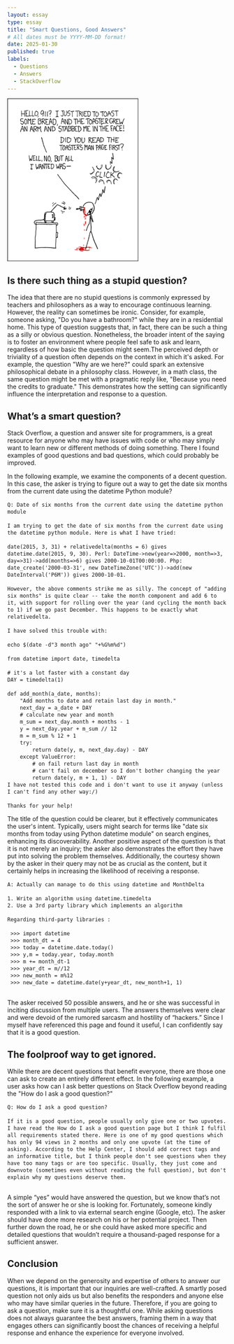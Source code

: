 ```yaml
---
layout: essay
type: essay
title: "Smart Questions, Good Answers"
# All dates must be YYYY-MM-DD format!
date: 2025-01-30
published: true
labels:
  - Questions
  - Answers
  - StackOverflow
---
```


<img width="300px" class="rounded float-start pe-4" src="../img/smart-questions/rtfm.png">

## Is there such thing as a stupid question?

The idea that there are no stupid questions is commonly expressed by teachers and philosophers as a way to encourage continuous learning. However, the reality can sometimes be ironic. Consider, for example, someone asking, "Do you have a bathroom?" while they are in a residential home. This type of question suggests that, in fact, there can be such a thing as a silly or obvious question. Nonetheless, the broader intent of the saying is to foster an environment where people feel safe to ask and learn, regardless of how basic the question might seem.The perceived depth or triviality of a question often depends on the context in which it's asked. For example, the question "Why are we here?" could spark an extensive philosophical debate in a philosophy class. However, in a math class, the same question might be met with a pragmatic reply like, "Because you need the credits to graduate." This demonstrates how the setting can significantly influence the interpretation and response to a question.

## What’s a smart question?

Stack Overflow, a question and answer site for programmers, is a great resource for anyone who may have issues with code or who may simply want to learn new or different methods of doing something. There I found examples of good questions and bad questions, which could probably be improved.

In the following example, we examine the components of a decent question. In this case, the asker is trying to figure out a way to get the date six months from the current date using the datetime Python module?

```
Q: Date of six months from the current date using the datetime python module

I am trying to get the date of six months from the current date using the datetime python module. Here is what I have tried:

date(2015, 3, 31) + relativedelta(months = 6) gives datetime.date(2015, 9, 30). Perl: DateTime->new(year=>2000, month=>3, day=>31)->add(months=>6) gives 2000-10-01T00:00:00. Php: date_create('2000-03-31', new DateTimeZone('UTC'))->add(new DateInterval('P6M')) gives 2000-10-01.

However, the above comments strike me as silly. The concept of "adding six months" is quite clear -- take the month component and add 6 to it, with support for rolling over the year (and cycling the month back to 1) if we go past December. This happens to be exactly what relativedelta.

I have solved this trouble with:

echo $(date -d"3 month ago" "+%G%m%d")

from datetime import date, timedelta

# it's a lot faster with a constant day
DAY = timedelta(1)

def add_month(a_date, months):
    "Add months to date and retain last day in month."
    next_day = a_date + DAY
    # calculate new year and month
    m_sum = next_day.month + months - 1
    y = next_day.year + m_sum // 12
    m = m_sum % 12 + 1
    try:
        return date(y, m, next_day.day) - DAY
    except ValueError:
        # on fail return last day in month
        # can't fail on december so I don't bother changing the year
        return date(y, m + 1, 1) - DAY
I have not tested this code and i don't want to use it anyway (unless I can't find any other way:/)

Thanks for your help!
```

The title of the question could be clearer, but it effectively communicates the user's intent. Typically, users might search for terms like "date six months from today using Python datetime module" on search engines, enhancing its discoverability. Another positive aspect of the question is that it is not merely an inquiry; the asker also demonstrates the effort they have put into solving the problem themselves. Additionally, the courtesy shown by the asker in their query may not be as crucial as the content, but it certainly helps in increasing the likelihood of receiving a response.

```
A: Actually can manage to do this using datetime and MonthDelta

1. Write an algorithm using datetime.timedelta
2. Use a 3rd party library which implements an algorithm

Regarding third-party libraries :

 >>> import datetime
 >>> month_dt = 4
 >>> today = datetime.date.today()
 >>> y,m = today.year, today.month
 >>> m += month_dt-1
 >>> year_dt = m//12
 >>> new_month = m%12
 >>> new_date = datetime.date(y+year_dt, new_month+1, 1)
 
```
 
The asker received 50 possible answers, and he or she was successful in inciting discussion from multiple users. The answers themselves were clear and were devoid of the rumored sarcasm and hostility of “hackers.” Since I myself have referenced this page and found it useful, I can confidently say that it is a good question.

## The foolproof way to get ignored.

While there are decent questions that benefit everyone, there are those one can ask to create an entirely different effect. In the following example, a user asks how can I ask better questions on Stack Overflow beyond reading the "How do I ask a good question?"

```
Q: How do I ask a good question?

If it is a good question, people usually only give one or two upvotes. I have read the How do I ask a good question page but I think I fulfil all requirements stated there. Here is one of my good questions which has only 94 views in 2 months and only one upvote (at the time of asking). According to the Help Center, I should add correct tags and an informative title, but I think people don't see questions when they have too many tags or are too specific. Usually, they just come and downvote (sometimes even without reading the full question), but don't explain why my questions deserve them.


```

A simple “yes” would have answered the question, but we know that’s not the sort of answer he or she is looking for. Fortunately, someone kindly responded with a link to via external search engine (Google, etc). The asker should have done more research on his or her potential project. Then further down the road, he or she could have asked more specific and detailed questions that wouldn’t require a thousand-paged response for a sufficient answer.

## Conclusion

When we depend on the generosity and expertise of others to answer our questions, it is important that our inquiries are well-crafted. A smartly posed question not only aids us but also benefits the responders and anyone else who may have similar queries in the future. Therefore, if you are going to ask a question, make sure it is a thoughtful one. While asking questions does not always guarantee the best answers, framing them in a way that engages others can significantly boost the chances of receiving a helpful response and enhance the experience for everyone involved.
